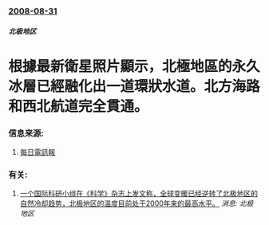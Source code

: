 ### [2008-08-31](/news/2008/08/31/index.md)

##### 北极地区
#  根據最新衛星照片顯示，北極地區的永久冰層已經融化出一道環狀水道。北方海路和西北航道完全貫通。




### 信息来源:

1. [每日電訊報](http://www.telegraph.co.uk/earth/main.jhtml?xml=/earth/2008/08/31/eaarctic131.xml)

### 有关:

1. [一个国际科研小组在《科学》杂志上发文称，全球变暖已经逆转了北极地区的自然冷却趋势，北极地区的温度目前处于2000年来的最高水平。](/news/2009/09/3/一个国际科研小组在-科学-杂志上发文称-全球变暖已经逆转了北极地区的自然冷却趋势-北极地区的温度目前处于2000年来的最.md) _消息: 北极地区_
